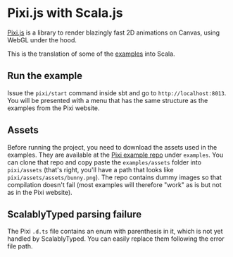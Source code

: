 # Pixi.js with Scala.js

[Pixi.js](https://pixijs.io) is a library to render blazingly fast 2D animations on Canvas, using WebGL under the hood.

This is the translation of some of the [examples](https://pixijs.io/examples) into Scala.

## Run the example

Issue the `pixi/start` command inside sbt and go to `http://localhost:8013`. You will be presented with a menu that has the same structure as the examples from the Pixi website.

## Assets

Before running the project, you need to download the assets used in the examples. They are available at the [Pixi example repo](https://github.com/pixijs/examples) under `examples`. You can clone that repo and copy paste the `examples/assets` folder into `pixi/assets` (that's right, you'll have a path that looks like `pixi/assets/assets/bunny.png`). The repo contains dummy images so that compilation doesn't fail (most examples will therefore "work" as is but not as in the Pixi website).

## ScalablyTyped parsing failure

The Pixi `.d.ts` file contains an enum with parenthesis in it, which is not yet handled by ScalablyTyped. You can easily replace them following the error file path.
